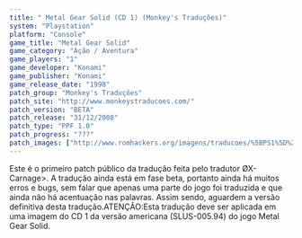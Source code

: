 ```yaml
---
title: " Metal Gear Solid (CD 1) (Monkey's Traduções)"
system: "Playstation"
platform: "Console"
game_title: "Metal Gear Solid"
game_category: "Ação / Aventura"
game_players: "1"
game_developer: "Konami"
game_publisher: "Konami"
game_release_date: "1998"
patch_group: "Monkey's Traduções"
patch_site: "http://www.monkeystraducoes.com/"
patch_version: "BETA"
patch_release: "31/12/2008"
patch_type: "PPF 1.0"
patch_progress: "???"
patch_images: ["http://www.romhackers.org/imagens/traducoes/%5BPS1%5D%20Metal%20Gear%20Solid%20-%20Monkey's%20Tradu%C3%A7%C3%B5es%20-%201.jpg","http://www.romhackers.org/imagens/traducoes/%5BPS1%5D%20Metal%20Gear%20Solid%20-%20Monkey's%20Tradu%C3%A7%C3%B5es%20-%202.jpg","http://www.romhackers.org/imagens/traducoes/%5BPS1%5D%20Metal%20Gear%20Solid%20-%20Monkey's%20Tradu%C3%A7%C3%B5es%20-%203.jpg"]
---
```

Este é o primeiro patch público da tradução feita pelo tradutor ØX-Carnage>. A tradução ainda está em fase beta, portanto ainda há muitos erros e bugs, sem falar que apenas uma parte do jogo foi traduzida e que ainda não há acentuação nas palavras. Assim sendo, aguardem a versão definitiva desta tradução.ATENÇÃO:Esta tradução deve ser aplicada em uma imagem do CD 1 da versão americana (SLUS-005.94) do jogo Metal Gear Solid.